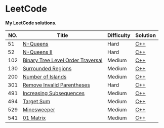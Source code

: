 # LeetCode

**My LeetCode solutions.** 

|NO.|Title|Difficulty|Solution|
|---|-----|----------|--------|
|51|[N-Queens](https://leetcode.com/problems/n-queens)|Hard|[C++](ProblemSet\51_N_Queens.cpp)|
|52|[N-Queens II](https://leetcode.com/problems/n-queens-ii)|Hard|[C++](ProblemSet\52_N_Queens_II.cpp)|
|102|[Binary Tree Level Order Traversal](https://leetcode.com/problems/binary-tree-level-order-traversal)|Medium|[C++](ProblemSet\102_Binary_Tree_Level_Order_Traversal.cpp)|
|130|[Surrounded Regions](https://leetcode.com/problems/surrounded-regions/)|Medium|[C++](ProblemSet\130_Surrounded_Region_v2.cpp)|
|200|[Number of Islands](https://leetcode.com/problems/number-of-islands)|Medium|[C++](ProblemSet\200_Number_of_Islands.cpp)|
|301|[Remove Invalid Parentheses](https://leetcode.com/problems/remove-invalid-parentheses)|Hard|[C++](ProblemSet\301_Remove_Invalid_Parentheses_v2.cpp)|
|491|[Increasing Subsequences](https://leetcode.com/problems/increasing-subsequences)|Medium|[C++](ProblemSet\491_Increasing_Subsequences.cpp)|
|494|[Target Sum](https://leetcode.com/problems/target-sum)|Medium|[C++](ProblemSet\494_Target_Sum.cpp)|
|529|[Minesweeper](https://leetcode.com/problems/minesweeper)|Medium|[C++](ProblemSet\529_Minesweeper.cpp)|
|541|[01 Matrix](https://leetcode.com/problems/01-matrix)|Medium|[C++](ProblemSet\541_01_Matrix_v2.cpp)|
